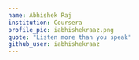 ```yaml
---
name: Abhishek Raj
institution: Coursera
profile_pic: iabhishekraaz.png
quote: "Listen more than you speak"
github_user: iabhishekraaz
---
```

